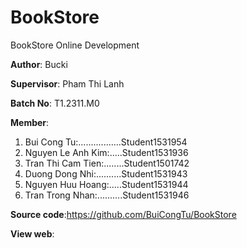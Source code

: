 # BookStore

BookStore Online Development

**Author**: Bucki

**Supervisor**: Pham Thi Lanh

**Batch No**:  T1.2311.M0

**Member**:
1. Bui Cong Tu:.................Student1531954
2. Nguyen Le Anh Kim:.....Student1531936
3. Tran Thi Cam Tien:........Student1501742
4. Duong Dong Nhi:..........Student1531943
5. Nguyen Huu Hoang:.....Student1531944
6. Tran Trong Nhan:..........Student1531946

**Source code**:https://github.com/BuiCongTu/BookStore

**View web**:

